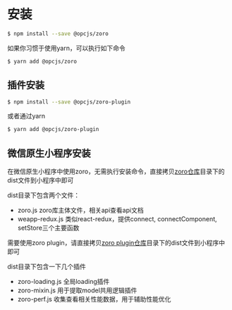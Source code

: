 # 安装

```bash
$ npm install --save @opcjs/zoro
```

如果你习惯于使用yarn，可以执行如下命令

```bash
$ yarn add @opcjs/zoro
```

## 插件安装

```bash
$ npm install --save @opcjs/zoro-plugin
```

或者通过yarn

```bash
$ yarn add @opcjs/zoro-plugin
```

## 微信原生小程序安装

在微信原生小程序中使用zoro，无需执行安装命令，直接拷贝[zoro仓库](https://github.com/FaureWu/zoro)目录下的dist文件到小程序中即可

dist目录下包含两个文件：

* zoro.js zoro库主体文件，相关api查看api文档
* weapp-redux.js 类似react-redux，提供connect, connectComponent, setStore三个主要函数

需要使用zoro plugin，请直接拷贝[zoro plugin仓库](https://github.com/FaureWu/zoro-plugin)目录下的dist文件到小程序中即可

dist目录下包含一下几个插件

* zoro-loading.js 全局loading插件
* zoro-mixin.js 用于提取model共用逻辑插件
* zoro-perf.js 收集查看相关性能数据，用于辅助性能优化
